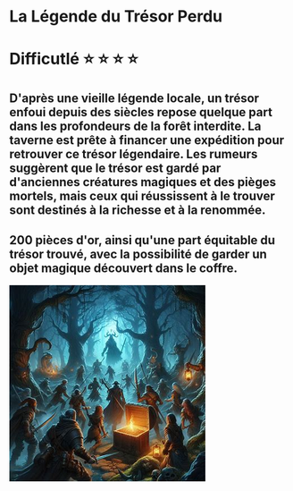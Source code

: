 # La Légende du Trésor Perdu

# Difficutlé :star: :star: :star: :star:

## D'après une vieille légende locale, un trésor enfoui depuis des siècles repose quelque part dans les profondeurs de la forêt interdite. La taverne est prête à financer une expédition pour retrouver ce trésor légendaire. Les rumeurs suggèrent que le trésor est gardé par d'anciennes créatures magiques et des pièges mortels, mais ceux qui réussissent à le trouver sont destinés à la richesse et à la renommée.

## 200 pièces d'or, ainsi qu'une part équitable du trésor trouvé, avec la possibilité de garder un objet magique découvert dans le coffre.

![images](/Assets/QueteTresor.jpeg)